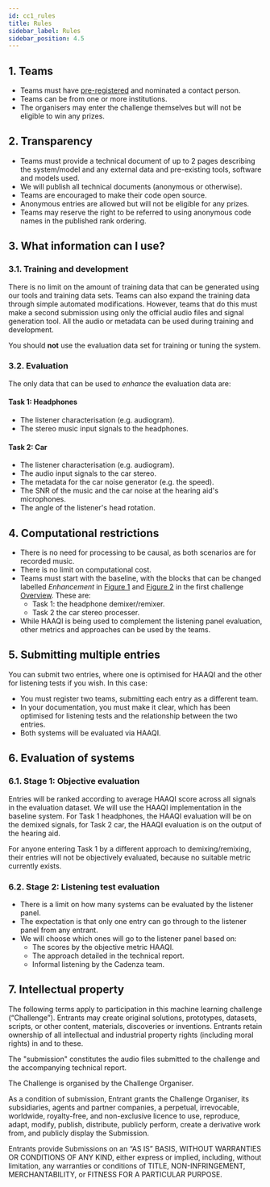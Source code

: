 ```yaml
---
id: cc1_rules
title: Rules
sidebar_label: Rules
sidebar_position: 4.5
---
```



## 1. Teams

- Teams must have [pre-registered](cc1_registration.mdx) and nominated a contact person.
- Teams can be from one or more institutions.
- The organisers may enter the challenge themselves but will not be eligible to win any prizes.

## 2. Transparency

- Teams must provide a technical document of up to 2 pages describing the system/model and any external data and pre-existing tools, software and models used.
- We will publish all technical documents (anonymous or otherwise).
- Teams are encouraged to make their code open source.
- Anonymous entries are allowed but will not be eligible for any prizes.
- Teams may reserve the right to be referred to using anonymous code names in the published rank ordering.

## 3. What information can I use?

### 3.1. Training and development

There is no limit on the amount of training data that can be generated using our tools and training data sets. Teams can also expand the training data through simple automated modifications. However, teams that do this must make a second submission using only the official audio files and signal generation tool. All the audio or metadata can be used during training and development.

You should **not** use the evaluation data set for training or tuning the system.

### 3.2. Evaluation

The only data that can be used to *enhance* the evaluation data are:

#### Task 1: Headphones

- The listener characterisation (e.g. audiogram).
- The stereo music input signals to the headphones.

#### Task 2: Car

- The listener characterisation (e.g. audiogram).
- The audio input signals to the car stereo.
- The metadata for the car noise generator (e.g. the speed).
- The SNR of the music and the car noise at the hearing aid's microphones.
- The angle of the listener's head rotation.

## 4. Computational restrictions

- There is no need for processing to be causal, as both scenarios are for recorded music.
- There is no limit on computational cost.
- Teams must start with the baseline, with the blocks that can be changed labelled *Enhancement* in [Figure 1](../cc1_intro#track-1-headphones) and [Figure 2](../cc1_intro#track-2-car) in the first challenge [Overview](/docs/cadenza1/cc1_intro#overview). These are:
	- Task 1: the headphone demixer/remixer. 
	- Task 2 the car stereo processer.
- While HAAQI is being used to complement the listening panel evaluation, other metrics and approaches can be used by the teams.

## 5. Submitting multiple entries

You can submit two entries, where one is optimised for HAAQI and the other for listening tests if you wish. In this case:

- You must register two teams, submitting each entry as a different team.
- In your documentation, you must make it clear, which has been optimised for listening tests and the relationship between the two entries.
- Both systems will be evaluated via HAAQI.

## 6. Evaluation of systems

### 6.1. Stage 1: Objective evaluation

Entries will be ranked according to average HAAQI score across all signals in the evaluation dataset. We will use the HAAQI implementation in the baseline system. For Task 1 headphones, the HAAQI evaluation will be on the demixed signals, for Task 2 car, the HAAQI evaluation is on the output of the hearing aid.

For anyone entering Task 1 by a different approach to demixing/remixing, their entries will not be objectively evaluated, because no suitable metric currently exists.

### 6.2. Stage 2: Listening test evaluation

- There is a limit on how many systems can be evaluated by the listener panel.
- The expectation is that only one entry can go through to the listener panel from any entrant.
- We will choose which ones will go to the listener panel based on:
   - The scores by the objective metric HAAQI.
   - The approach detailed in the technical report.
   - Informal listening by the Cadenza team.

## 7. Intellectual property

The following terms apply to participation in this machine learning challenge (“Challenge”). Entrants may create original solutions, prototypes, datasets, scripts, or other content, materials, discoveries or inventions. Entrants retain ownership of all intellectual and industrial property rights (including moral rights) in and to these.

The "submission" constitutes the audio files submitted to the challenge and the accompanying technical report.

The Challenge is organised by the Challenge Organiser.

As a condition of submission, Entrant grants the Challenge Organiser, its subsidiaries, agents and partner companies, a perpetual, irrevocable, worldwide, royalty-free, and non-exclusive licence to use, reproduce, adapt, modify, publish, distribute, publicly perform, create a derivative work from, and publicly display the Submission.

Entrants provide Submissions on an “AS IS” BASIS, WITHOUT WARRANTIES OR CONDITIONS OF ANY KIND, either express or implied, including, without limitation, any warranties or conditions of TITLE, NON-INFRINGEMENT, MERCHANTABILITY, or FITNESS FOR A PARTICULAR PURPOSE.
